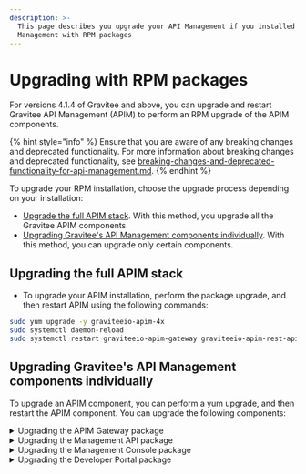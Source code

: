 ```yaml
---
description: >-
  This page describes you upgrade your API Management if you installed your API
  Management with RPM packages
---
```


# Upgrading with RPM packages

For versions 4.1.4 of Gravitee and above, you can upgrade and restart Gravitee API Management (APIM) to perform an RPM upgrade of the APIM components.

{% hint style="info" %}
Ensure that you are aware of any breaking changes and deprecated functionality. For more information about breaking changes and deprecated functionality, see [breaking-changes-and-deprecated-functionality-for-api-management.md](breaking-changes-and-deprecated-functionality-for-api-management.md "mention").
{% endhint %}

To upgrade your RPM installation, choose the upgrade process depending on your installation:

* [Upgrade the full APIM stack](upgrading-gravitee-api-management-installed-with-rpm-packages.md#upgrading-the-full-apim-stack). With this method, you upgrade all the Gravitee APIM components.
* [Upgrading Gravitee's API Management components individually](upgrading-gravitee-api-management-installed-with-rpm-packages.md#upgrading-gravitees-api-management-components-individually). With this method, you can upgrade only certain components.

## Upgrading the full APIM stack

* To upgrade your APIM installation, perform the package upgrade, and then restart APIM using the following commands:

```bash
sudo yum upgrade -y graviteeio-apim-4x
sudo systemctl daemon-reload
sudo systemctl restart graviteeio-apim-gateway graviteeio-apim-rest-api nginx
```

## Upgrading Gravitee's API Management components individually

To upgrade an APIM component, you can perform a yum upgrade, and then restart the APIM component. You can upgrade the following components:

<details>

<summary>Upgrading the APIM Gateway package</summary>

* To upgrade the APIM Gateway package, use the following commands:

```bash
sudo yum upgrade -y graviteeio-apim-gateway-4x
sudo systemctl restart graviteeio-apim-gateway
```

</details>

<details>

<summary>Upgrading the Management API package</summary>

* To upgrade the Management API package, use the following commands:

```bash
sudo yum upgrade -y graviteeio-apim-rest-api-4x
sudo systemctl restart graviteeio-apim-rest-api
```

</details>

<details>

<summary>Upgrading the Management Console package</summary>

* To upgrade the Management Console package, use the following commands:

```bash
sudo yum upgrade -y graviteeio-apim-management-ui-4x
sudo systemctl restart nginx
```

</details>

<details>

<summary>Upgrading the Developer Portal package</summary>

* To upgrade the Developer Portal package, use the following commands:&#x20;

```bash
sudo yum upgrade -y graviteeio-apim-portal-ui-4x
sudo systemctl restart nginx
```

</details>
